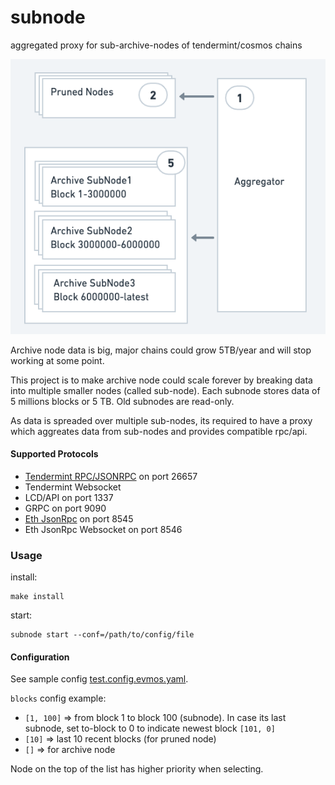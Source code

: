 # subnode
aggregated proxy for sub-archive-nodes of tendermint/cosmos chains

![Subnode Architecture](doc/architecture.png)


Archive node data is big, major chains could grow 5TB/year and will stop working at some point.


This project is to make archive node could scale forever by breaking data into multiple smaller nodes (called sub-node).
Each subnode stores data of 5 millions blocks or 5 TB. Old subnodes are read-only.


As data is spreaded over multiple sub-nodes, its required to have a proxy which aggreates data from sub-nodes and provides compatible rpc/api.

#### Supported Protocols
- [Tendermint RPC/JSONRPC](doc/rpc.md) on port 26657
- Tendermint Websocket
- LCD/API on port 1337
- GRPC on port 9090
- [Eth JsonRpc](doc/ethereum-json-rpc.md) on port 8545
- Eth JsonRpc Websocket on port 8546


### Usage
install:
```console
make install
```


start:
```console
subnode start --conf=/path/to/config/file
```

#### Configuration
See sample config [test.config.evmos.yaml](test.config.evmos.yaml).

`blocks` config example:
- `[1, 100]` => from block 1 to block 100 (subnode). In case its last subnode, set to-block to 0 to indicate newest block `[101, 0]`
- `[10]` => last 10 recent blocks (for pruned node)
- `[]` => for archive node

Node on the top of the list has higher priority when selecting.
